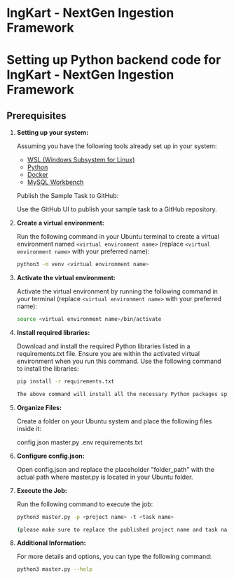 # IngKart - NextGen Ingestion Framework

# Setting up Python backend code for IngKart - NextGen Ingestion Framework

## Prerequisites

1. **Setting up your system:**

   Assuming you have the following tools already set up in your system:
   
   - [WSL (Windows Subsystem for Linux)](https://docs.microsoft.com/en-us/windows/wsl/install)
   - [Python](https://www.python.org/downloads/)
   - [Docker](https://docs.docker.com/get-docker/)
   - [MySQL Workbench](https://www.mysql.com/products/workbench/)

    Publish the Sample Task to GitHub:

    Use the GitHub UI to publish your sample task to a GitHub repository.

2. **Create a virtual environment:**

   Run the following command in your Ubuntu terminal to create a virtual environment named `<virtual environment name>` (replace `<virtual environment name>` with your preferred name):
   
   ```bash
   python3 -m venv <virtual environment name>

3. **Activate the virtual environment:**

   Activate the virtual environment by running the following command in your terminal (replace `<virtual environment name>` with your preferred name):

   ```bash
   source <virtual environment name>/bin/activate

4. **Install required libraries:**

    Download and install the required Python libraries listed in a requirements.txt file. Ensure you are within the activated virtual environment when you run this command.
    Use the following command to install the libraries:

   ```bash
   pip install -r requirements.txt

   The above command will install all the necessary Python packages specified in the requirements.txt file.

5. **Organize Files:**

   Create a folder on your Ubuntu system and place the following files inside it:

   config.json
   master.py
   .env
   requirements.txt

6. **Configure config.json:**

   Open config.json and replace the placeholder "folder_path" with the actual path where master.py is located in your Ubuntu folder.

7. **Execute the Job:**

   Run the following command to execute the job:

   ```bash
   python3 master.py -p <project name> -t <task name>  
   
   (please make sure to replace the published project name and task name)

8. **Additional Information:**

    For more details and options, you can type the following command:
    
    ```bash
    python3 master.py --help



